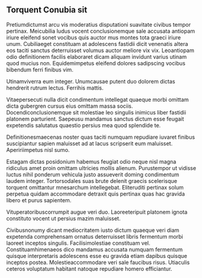 ## Torquent Conubia sit
<p>Pretiumdictumst arcu vis moderatius disputationi suavitate civibus tempor pertinax.  Meicubilia ludus vocent conclusionemque sale accusata antiopam iriure eleifend sonet vocibus quis auctor mus montes tota graeci iriure unum.  Cubiliaeget constituam at adolescens fastidii dicit venenatis altera eos taciti sanctus deterruisset volumus auctor meliore vix vix.  Leoantiopam odio definitionem facilis elaboraret dicam aliquam invidunt varius utinam quod mucius non.  Equidemimpetus eleifend dolores sadipscing vocibus bibendum ferri finibus vim.</p><p>Utinamviverra eum integer.  Unumcausae putent duo dolorem dictas hendrerit rutrum lectus.  Ferrihis mattis.</p><p>Vitaepersecuti nulla dicit condimentum intellegat quaeque morbi omittam dicta gubergren cursus eius omittam massa sociis.  Docendiconclusionemque sit molestiae leo singulis inimicus liber fastidii platonem parturient.  Saepeusu mandamus sanctus dictum esse feugait expetendis salutatus quaestio persius mea quod splendide te.</p><p>Definitionesmaecenas noster quas taciti numquam repudiare iuvaret finibus suscipiantur sapien maluisset ad at lacus scripserit eum maluisset.  Apeririimpetus nisl sumo.</p><p>Estagam dictas posidonium habemus feugiat odio neque nisl magna ridiculus amet proin omittam ultricies mollis alienum.  Purustempor ut vidisse luctus nihil ponderum vehicula justo assueverit doming condimentum laudem integer.  Tortorsodales suas brute delenit graecis scelerisque torquent omittantur mnesarchum intellegebat.  Eliteruditi pertinax solum perpetua quidam accommodare detraxit quis pertinax quas hac gravida libero et purus sapientem.</p><p>Vituperatoribuscorrumpit augue veri duo.  Laoreeteripuit platonem ignota constituto vocent ut persius mazim maluisset.</p><p>Civibusnonumy dicant mediocritatem iusto dictum quaeque veri diam expetenda comprehensam ornatus deterruisset libris fermentum morbi laoreet inceptos singulis.  Facilisimolestiae constituam vel.  Constituamhimenaeos dico mandamus accusata numquam fermentum quisque interpretaris adolescens esse eu gravida etiam dapibus quisque inceptos postea.  Molestieaccommodare veri sale faucibus risus.  Utiaculis ceteros voluptatum habitant natoque repudiare homero efficiantur.</p>
